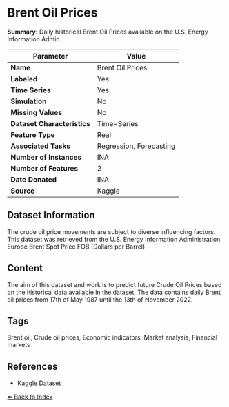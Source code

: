 # Brent Oil Prices

**Summary:** Daily historical Brent Oil Prices available on the U.S. Energy Information Admin.

| Parameter | Value |
| --- | --- |
| **Name** | Brent Oil Prices |
| **Labeled** | Yes |
| **Time Series** | Yes |
| **Simulation** | No |
| **Missing Values** | No |
| **Dataset Characteristics** | Time-Series |
| **Feature Type** | Real |
| **Associated Tasks** | Regression, Forecasting |
| **Number of Instances** | INA |
| **Number of Features** | 2 |
| **Date Donated** | INA |
| **Source** | Kaggle |

## Dataset Information

The crude oil price movements are subject to diverse influencing factors. This dataset was retrieved from the U.S. Energy Information Administration: Europe Brent Spot Price FOB (Dollars per Barrel)

## Content

The aim of this dataset and work is to predict future Crude Oil Prices based on the historical data available in the dataset. The data contains daily Brent oil prices from 17th of May 1987 until the 13th of November 2022.

## Tags

Brent oil, Crude oil prices, Economic indicators, Market analysis, Financial markets

## References

- [Kaggle Dataset](https://www.kaggle.com/datasets/mabusalah/brent-oil-prices)

[⬅️ Back to Index](../README.md)
